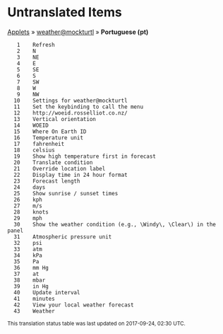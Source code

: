 # Untranslated Items
[Applets](../../../README.md) &#187; [weather@mockturtl](../README.md) &#187; **Portuguese (pt)**

       1	Refresh
       2	N
       3	NE
       4	E
       5	SE
       6	S
       7	SW
       8	W
       9	NW
      10	Settings for weather@mockturtl
      11	Set the keybinding to call the menu
      12	http://woeid.rosselliot.co.nz/
      13	Vertical orientation
      14	WOEID
      15	Where On Earth ID
      16	Temperature unit
      17	fahrenheit
      18	celsius
      19	Show high temperature first in forecast
      20	Translate condition
      21	Override location label
      22	Display time in 24 hour format
      23	Forecast length
      24	days
      25	Show sunrise / sunset times
      26	kph
      27	m/s
      28	knots
      29	mph
      30	Show the weather condition (e.g., \Windy\, \Clear\) in the panel
      31	Atmospheric pressure unit
      32	psi
      33	atm
      34	kPa
      35	Pa
      36	mm Hg
      37	at
      38	mbar
      39	in Hg
      40	Update interval
      41	minutes
      42	View your local weather forecast
      43	Weather

<sup>This translation status table was last updated on 2017-09-24, 02:30 UTC.</sup>
